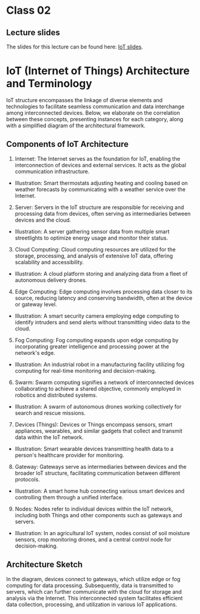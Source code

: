 # Class 02

## Lecture slides

The slides for this lecture can be found here: [IoT slides](https://drive.google.com/file/d/1PAqJoWg5NkgtXSZ5D4Dpb6QUUzFrST0W/view?usp=sharing).

# IoT (Internet of Things) Architecture and Terminology

IoT structure encompasses the linkage of diverse elements and technologies to facilitate seamless communication and data interchange among interconnected devices. Below, we elaborate on the correlation between these concepts, presenting instances for each category, along with a simplified diagram of the architectural framework.

## Components of IoT Architecture
1. Internet:
The Internet serves as the foundation for IoT, enabling the interconnection of devices and external services. It acts as the global communication infrastructure.

* Illustration: Smart thermostats adjusting heating and cooling based on weather forecasts by communicating with a weather service over the Internet.
2. Server:
Servers in the IoT structure are responsible for receiving and processing data from devices, often serving as intermediaries between devices and the cloud.

* Illustration: A server gathering sensor data from multiple smart streetlights to optimize energy usage and monitor their status.
3. Cloud Computing:
Cloud computing resources are utilized for the storage, processing, and analysis of extensive IoT data, offering scalability and accessibility.

* Illustration: A cloud platform storing and analyzing data from a fleet of autonomous delivery drones.
4. Edge Computing:
Edge computing involves processing data closer to its source, reducing latency and conserving bandwidth, often at the device or gateway level.

* Illustration: A smart security camera employing edge computing to identify intruders and send alerts without transmitting video data to the cloud.
5. Fog Computing:
Fog computing expands upon edge computing by incorporating greater intelligence and processing power at the network's edge.

* Illustration: An industrial robot in a manufacturing facility utilizing fog computing for real-time monitoring and decision-making.
6. Swarm:
Swarm computing signifies a network of interconnected devices collaborating to achieve a shared objective, commonly employed in robotics and distributed systems.

* Illustration: A swarm of autonomous drones working collectively for search and rescue missions.
7. Devices (Things):
Devices or Things encompass sensors, smart appliances, wearables, and similar gadgets that collect and transmit data within the IoT network.

* Illustration: Smart wearable devices transmitting health data to a person's healthcare provider for monitoring.
8. Gateway:
Gateways serve as intermediaries between devices and the broader IoT structure, facilitating communication between different protocols.

* Illustration: A smart home hub connecting various smart devices and controlling them through a unified interface.
9. Nodes:
Nodes refer to individual devices within the IoT network, including both Things and other components such as gateways and servers.

* Illustration: In an agricultural IoT system, nodes consist of soil moisture sensors, crop monitoring drones, and a central control node for decision-making.

## Architecture Sketch

In the diagram, devices connect to gateways, which utilize edge or fog computing for data processing. Subsequently, data is transmitted to servers, which can further communicate with the cloud for storage and analysis via the Internet. This interconnected system facilitates efficient data collection, processing, and utilization in various IoT applications.